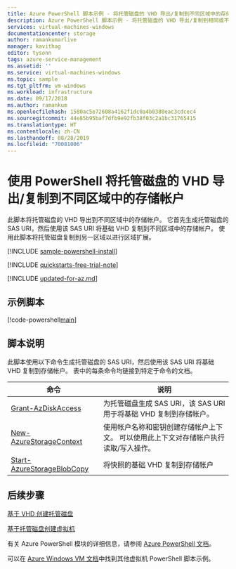 ```yaml
---
title: Azure PowerShell 脚本示例 - 将托管磁盘的 VHD 导出/复制到不同区域中的存储帐户 | Microsoft Docs
description: Azure PowerShell 脚本示例 - 将托管磁盘的 VHD 导出/复制到相同或不同区域中的存储帐户
services: virtual-machines-windows
documentationcenter: storage
author: ramankumarlive
manager: kavithag
editor: tysonn
tags: azure-service-management
ms.assetid: ''
ms.service: virtual-machines-windows
ms.topic: sample
ms.tgt_pltfrm: vm-windows
ms.workload: infrastructure
ms.date: 09/17/2018
ms.author: ramankum
ms.openlocfilehash: 1580ac5e72608a4162f1dc0a4b0380eac3cdcec4
ms.sourcegitcommit: 44e85b95baf7dfb9e92fb38f03c2a1bc31765415
ms.translationtype: HT
ms.contentlocale: zh-CN
ms.lasthandoff: 08/28/2019
ms.locfileid: "70081006"
---
```

# <a name="exportcopy-the-vhd-of-a-managed-disk-to-a-storage-account-in-different-region-with-powershell"></a>使用 PowerShell 将托管磁盘的 VHD 导出/复制到不同区域中的存储帐户

此脚本将托管磁盘的 VHD 导出到不同区域中的存储帐户。 它首先生成托管磁盘的 SAS URI，然后使用该 SAS URI 将基础 VHD 复制到不同区域中的存储帐户。 使用此脚本将托管磁盘复制到另一区域以进行区域扩展。  

[!INCLUDE [sample-powershell-install](../../../includes/sample-powershell-install.md)]

[!INCLUDE [quickstarts-free-trial-note](../../../includes/quickstarts-free-trial-note.md)]

[!INCLUDE [updated-for-az.md](../../../includes/updated-for-az.md)]

## <a name="sample-script"></a>示例脚本

[!code-powershell[main](../../../powershell_scripts/virtual-machine/copy-managed-disks-vhd-to-storage-account/copy-managed-disks-vhd-to-storage-account.ps1 "Copy the VHD of a managed disk")]


## <a name="script-explanation"></a>脚本说明

此脚本使用以下命令生成托管磁盘的 SAS URI，然后使用该 SAS URI 将基础 VHD 复制到存储帐户。 表中的每条命令均链接到特定于命令的文档。

| 命令 | 说明 |
|---|---|
| [Grant-AzDiskAccess](https://docs.microsoft.com/powershell/module/az.compute/grant-azdiskaccess) | 为托管磁盘生成 SAS URI，该 SAS URI 用于将基础 VHD 复制到存储帐户。 |
| [New-AzureStorageContext](https://docs.microsoft.com/powershell/module/azure.storage/New-AzureStorageContext) | 使用帐户名称和密钥创建存储帐户上下文。 可以使用此上下文对存储帐户执行读取/写入操作。 |
| [Start-AzureStorageBlobCopy](https://docs.microsoft.com/powershell/module/azure.storage/Start-AzureStorageBlobCopy) | 将快照的基础 VHD 复制到存储帐户 |

## <a name="next-steps"></a>后续步骤

[基于 VHD 创建托管磁盘](virtual-machines-windows-powershell-sample-create-managed-disk-from-vhd.md?toc=%2fpowershell%2fmodule%2ftoc.json)

[基于托管磁盘创建虚拟机](./virtual-machines-windows-powershell-sample-create-vm-from-managed-os-disks.md?toc=%2fpowershell%2fmodule%2ftoc.json)

有关 Azure PowerShell 模块的详细信息，请参阅 [Azure PowerShell 文档](/powershell/azure/overview)。

可以在 [Azure Windows VM 文档](../windows/powershell-samples.md?toc=%2fazure%2fvirtual-machines%2fwindows%2ftoc.json)中找到其他虚拟机 PowerShell 脚本示例。